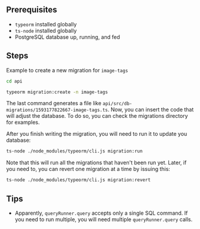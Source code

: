 ## Prerequisites

- `typeorm` installed globally
- `ts-node` installed globally
- PostgreSQL database up, running, and fed

## Steps

Example to create a new migration for `image-tags`

```bash
cd api

typeorm migration:create -n image-tags
```

The last command generates a file like `api/src/db-migrations/1593177822667-image-tags.ts`. Now, you can insert the code that will adjust the database. To do so, you can check the migrations directory for examples.

After you finish writing the migration, you will need to run it to update you database:

```bash
ts-node ./node_modules/typeorm/cli.js migration:run
```

Note that this will run all the migrations that haven't been run yet. Later, if you need to, you can revert one migration at a time by issuing this:

```bash
ts-node ./node_modules/typeorm/cli.js migration:revert
```

## Tips

- Apparently, `queryRunner.query` accepts only a single SQL command. If you need to run multiple, you will need multiple `queryRunner.query` calls.